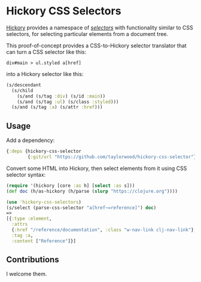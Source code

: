 # Hickory CSS Selectors

[Hickory](https://github.com/davidsantiago/hickory) provides a namespace of [_selectors_](https://github.com/davidsantiago/hickory#selectors)
with functionality similar to CSS selectors, for selecting particular elements from a document tree.

This proof-of-concept provides a CSS-to-Hickory selector translator that can turn
a CSS selector like this:
```
div#main > ul.styled a[href]
```
into a Hickory selector like this:
```clojure
(s/descendant
  (s/child
    (s/and (s/tag :div) (s/id :main))
    (s/and (s/tag :ul) (s/class :styled)))
  (s/and (s/tag :a) (s/attr :href)))
```

## Usage

Add a dependency:
```clojure
{:deps {hickory-css-selector
        {:git/url "https://github.com/taylorwood/hickory-css-selector"}}}
```

Convert some HTML into Hickory, then select elements from it using CSS selector syntax:
```clojure
(require '(hickory [core :as h] [select :as s]))
(def doc (h/as-hickory (h/parse (slurp "https://clojure.org"))))

(use 'hickory-css-selectors)
(s/select (parse-css-selector "a[href~=reference]") doc)
=>
[{:type :element,
  :attrs
  {:href "/reference/documentation", :class "w-nav-link clj-nav-link"},
  :tag :a,
  :content ["Reference‍"]}]
```

## Contributions

I welcome them.
